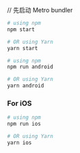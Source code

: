 //  先启动 Metro bundler

```bash
# using npm
npm start

# OR using Yarn
yarn start
```



```bash
# using npm
npm run android

# OR using Yarn
yarn android
```

### For iOS

```bash
# using npm
npm run ios

# OR using Yarn
yarn ios
```

